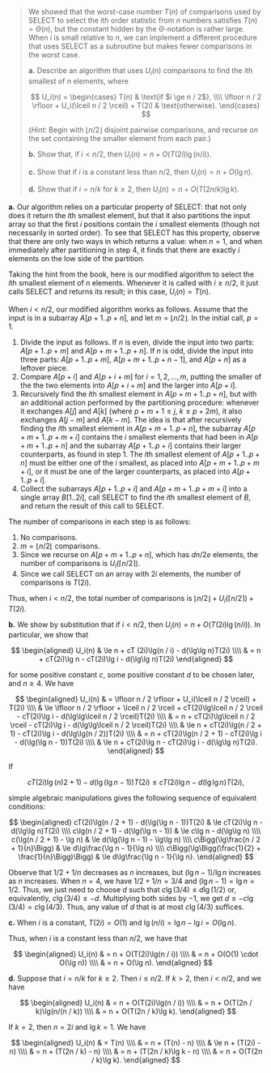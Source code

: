 > We showed that the worst-case number $T(n)$ of comparisons used by $\text{SELECT}$ to select the $i$th order statistic from $n$ numbers satisfies $T(n) = \Theta(n)$, but the constant hidden by the $\Theta$-notation is rather large. When $i$ is small relative to $n$, we can implement a different procedure that uses $\text{SELECT}$ as a subroutine but makes fewer comparisons in the worst case.
>
> **a.** Describe an algorithm that uses $U_i(n)$ comparisons to find the $i$th smallest of $n$ elements, where
>
> $$
> U_i(n) = 
> \begin{cases} 
> T(n) & \text{if $i \ge n / 2$}, \\\\
> \lfloor n / 2 \rfloor + U_i(\lceil n / 2 \rceil) + T(2i) & \text{otherwise}.
> \end{cases}
> $$
>
> ($\textit{Hint:}$ Begin with $\lfloor n / 2 \rfloor$ disjoint pairwise comparisons, and recurse on the set containing the smaller element from each pair.)
>
> **b.** Show that, if $i < n / 2$, then $U_i(n) = n + O(T(2i)\lg(n / i))$.
>
> **c.** Show that if $i$ is a constant less than $n / 2$, then $U_i(n) = n + O(\lg n)$.
>
> **d.** Show that if $i = n / k$ for $k \ge 2$, then $U_i(n) = n + O(T(2n / k)\lg k)$.

**a.** Our algorithm relies on a particular property of $\text{SELECT}$: that not only does it return the $i$th smallest element, but that it also partitions the input array so that the first $i$ positions contain the $i$ smallest elements (though not necessarily in sorted order). To see that $\text{SELECT}$ has this property, observe that there are only two ways in which returns a value: when $n = 1$, and when immediately after partitioning in step 4, it finds that there are exactly $i$ elements on the low side of the partition.

Taking the hint from the book, here is our modified algorithm to select the $i$th smallest element of $n$ elements. Whenever it is called with $i \ge n / 2$, it just calls $\text{SELECT}$ and returns its result; in this case, $U_i(n) = T(n)$.

When $i < n / 2$, our modified algorithm works as follows. Assume that the input is in a subarray $A[p + 1..p + n]$, and let $m = \lfloor n / 2 \rfloor$. In the initial call, $p = 1$.

1. Divide the input as follows. If $n$ is even, divide the input into two parts: $A[p + 1..p + m]$ and $A[p + m + 1..p + n]$. If $n$ is odd, divide the input into three parts: $A[p + 1..p + m]$, $A[p + m + 1..p + n - 1]$, and $A[p + n]$ as a leftover piece.
2. Compare $A[p + i]$ and $A[p + i + m]$ for $i = 1, 2, \ldots, m$, putting the smaller of the the two elements into $A[p + i + m]$ and the larger into $A[p + i]$.
3. Recursively find the $i$th smallest element in $A[p + m + 1..p + n]$, but with an additional action performed by the partitioning procedure: whenever it exchanges $A[j]$  and $A[k]$ (where $p + m + 1 \le j$, $k \le p + 2m$), it also exchanges $A[j - m]$ and $A[k - m]$. The idea is that after recursively finding the $i$th smallest element in $A[p + m + 1..p + n]$, the subarray $A[p + m + 1..p + m + i]$ contains the $i$ smallest elements that had been in $A[p + m + 1..p + n]$ and the subarray $A[p + 1..p + i]$ contains their larger counterparts, as found in step 1. The $i$th smallest element of $A[p + 1..p + n]$ must be either one of the $i$ smallest, as placed into $A[p + m + 1..p + m + i]$, or it must be one of the larger counterparts, as placed into $A[p + 1..p + i]$.
4. Collect the subarrays $A[p + 1..p + i]$ and $A[p + m + 1..p + m + i]$ into a single array $B[1..2i]$, call $\text{SELECT}$ to find the $i$th smallest element of $B$, and return the result of this call to $\text{SELECT}$.

The number of comparisons in each step is as follows:

1. No comparisons.
2. $m = \lfloor n / 2 \lfloor$ comparisons.
3. Since we recurse on $A[p + m + 1..p + n]$, which has $dn / 2e$ elements, the number of comparisons is $U_i(\lceil n / 2 \rceil)$.
4. Since we call $\text{SELECT}$ on an array with $2i$ elements, the number of comparisons is $T(2i)$.

Thus, when $i < n / 2$, the total number of comparisons is $\lfloor n / 2 \rfloor + U_i(\lceil n / 2 \rceil) + T(2i)$.

**b.** We show by substitution that if $i < n / 2$, then $U_i(n) = n + O(T(2i)\lg(n / i))$. In particular, we show that

$$
\begin{aligned}
U_i(n) & \le n + cT (2i)\lg(n / i) - d(\lg\lg n)T(2i) \\\\
       & =   n + cT(2i)\lg n - cT(2i)\lg i - d(\lg\lg n)T(2i)
\end{aligned}
$$

for some positive constant $c$, some positive constant $d$ to be chosen later, and $n \ge 4$. We have

$$
\begin{aligned}
U_i(n) 
    & =   \lfloor n / 2 \rfloor + U_i(\lceil n / 2 \rceil) + T(2i) \\\\
    & \le \lfloor n / 2 \rfloor + \lceil n / 2 \rceil + cT(2i)\lg\lceil n / 2 \rceil - cT(2i)\lg i - d(\lg\lg\lceil n / 2 \rceil)T(2i) \\\\
    & =   n + cT(2i)\lg\lceil n / 2 \rceil - cT(2i)\lg i - d(\lg\lg\lceil n / 2 \rceil)T(2i) \\\\
    & \le n + cT(2i)\lg(n / 2 + 1) - cT(2i)\lg i - d(\lg\lg(n / 2))T(2i) \\\\
    & =   n + cT(2i)\lg(n / 2 + 1) - cT(2i)\lg i - d(\lg(\lg n - 1))T(2i) \\\\
    & \le n + cT(2i)\lg n - cT(2i)\lg i - d(\lg\lg n)T(2i).
\end{aligned}
$$

If

$$cT(2i)\lg(n)2 + 1) - d(\lg(\lg n - 1))T(2i) \le cT(2i)\lg n - d(\lg\lg n)T(2i),$$

simple algebraic manipulations gives the following sequence of equivalent conditions:

$$
\begin{aligned}
        cT(2i)\lg(n / 2 + 1) - d(\lg(\lg n - 1))T(2i) & \le cT(2i)\lg n - d(\lg\lg n)T(2i) \\\\
                  c\lg(n / 2 + 1) - d(\lg(\lg n - 1)) & \le c\lg n - d(\lg\lg n) \\\\
                            c(\lg(n / 2 + 1) - \lg n) & \le d(\lg(\lg n - 1) - \lg\lg n) \\\\
                  c\Bigg(\lg\frac{n / 2 + 1}{n}\Bigg) & \le d\lg\frac{\lg n - 1}{\lg n} \\\\
c\Bigg(\lg\Bigg(\frac{1}{2} + \frac{1}{n}\Bigg)\Bigg) & \le d\lg\frac{\lg n - 1}{\lg n}.
\end{aligned}
$$

Observe that $1 / 2 + 1 / n$ decreases as $n$ increases, but $(\lg n - 1) / \lg n$ increases as $n$ increases. When $n = 4$, we have $1 / 2 + 1 / n = 3 / 4$ and $(\lg n - 1) = \lg n = 1 / 2$. Thus, we just need to choose $d$ such that $c\lg(3 / 4) \le d\lg(1 / 2)$ or, equivalently, $c\lg(3 / 4) \le -d$. Multiplying both sides by $-1$, we get $d \le -c\lg(3 / 4) = c\lg(4 / 3)$. Thus, any value of $d$ that is at most $c\lg(4 / 3)$ suffices.

**c.** When $i$ is a constant, $T(2i) = O(1)$ and $\lg(n / i) = \lg n - \lg i = O(\lg n)$.

Thus, when $i$ is a constant less than $n / 2$, we have that

$$
\begin{aligned}
U_i(n) & = n + O(T(2i)\lg(n / i)) \\\\
       & = n + O(O(1) \cdot O(\lg n)) \\\\
       & = n + O(\lg n).
\end{aligned}
$$

**d.** Suppose that $i = n / k$ for $k \ge 2$. Then $i \le n / 2$. If $k > 2$, then $i < n / 2$, and we have

$$
\begin{aligned}
U_i(n) & = n + O(T(2i)\lg(n / i)) \\\\
       & = n + O(T(2n / k)\lg(n/(n / k)) \\\\
       & = n + O(T(2n / k)\lg k).
\end{aligned}
$$

If $k = 2$, then $n = 2i$ and $\lg k = 1$. We have

$$
\begin{aligned}
U_i(n) & =   T(n) \\\\
       & =   n + (T(n) - n) \\\\
       & \le n + (T(2i) - n) \\\\
       & =   n + (T(2n / k) - n) \\\\
       & =   n + (T(2n / k)\lg k - n) \\\\
       & =   n + O(T(2n / k)\lg k).
\end{aligned}
$$

